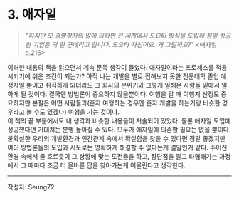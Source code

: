 # 3. 애자일

> _"하지만 모 경영학자의 말에 의하면 전 세계에서 도요타 방식을 도입헤 정말 성공한 기업은 딱 한 군데라고 합니다. 도요타 자신이요. 왜 그럴까요?"_ <애자일 p.216>

이러한 내용의 책을 읽으면서 계속 문득 생각이 들었다. 애자일이라는 프로세스를 적용시키기에 쉬운 조건이 되는가? 아직 나는 개발을 별로 접해보지 못한 전문대학 졸업 예정자일 뿐이고 취직하게 되더라도 그 회사의 분위기와 그렇게 일해온 사람들 밑에서 일하게 될 것이다. 결국엔 방법론이 중요하지 않을뿐이다. 여행을 갈 때 여행지 선정도 중요하지만 본질은 어떤 사람들과(혼자 여행하는 경우엔 혼자 개발을 하는거랑 비슷한 경우라고 볼 수도 있겠다) 여행을 가는 것이다.<br>
이 책의 끝 부분에서도 내 생각과 비슷한 내용들이 저술되어 있었다. 물론 애자일 도입에 성공했다면 기대치는 분명 높아질 수 있다. 모두가 애자일에 의존할 필요는 없을 뿐이다. 불확실한 우리의 개발환경과 인간관계 속에서 확실함을 찾을 수 있다면 정말 좋겠지만 여러 방법론들의 도입과 시도로는 명확하게 해결할 수 없다는게 결말인거 같다. 주어진 환경 속에서 물 흐르듯이 그 상황에 맞는 도전들을 하고, 장단점을 알고 타협해가는 과정에서 그 때마다 조금 더 올바른 답을 찾아가는게 어울린다고 생각한다.

---

작성자: Seung72
